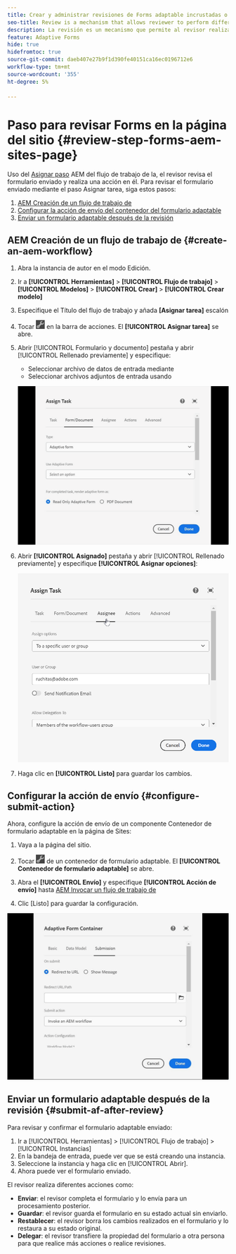 ```yaml
---
title: Crear y administrar revisiones de Forms adaptable incrustadas o creadas en la página de Sites
seo-title: Review is a mechanism that allows reviewer to perform different tasks for adaptive forms using Assign Task step
description: La revisión es un mecanismo que permite al revisor realizar diferentes tareas en los formularios adaptables mediante el paso Asignar tarea
feature: Adaptive Forms
hide: true
hidefromtoc: true
source-git-commit: daeb407e27b9f1d390fe40151ca16ec0196712e6
workflow-type: tm+mt
source-wordcount: '355'
ht-degree: 5%

---
```



# Paso para revisar Forms en la página del sitio {#review-step-forms-aem-sites-page}

Uso del [Asignar paso](https://experienceleague.adobe.com/docs/experience-manager-cloud-service/content/forms/create-form-centric-workflows/aem-forms-workflow-step-reference.html#assign-task-step) AEM del flujo de trabajo de la, el revisor revisa el formulario enviado y realiza una acción en él. Para revisar el formulario enviado mediante el paso Asignar tarea, siga estos pasos:

1. [AEM Creación de un flujo de trabajo de](#create-an-aem-workflow)
1. [Configurar la acción de envío del contenedor del formulario adaptable](#configure-submit-action)
1. [Enviar un formulario adaptable después de la revisión](#submit-af-after-review)

## AEM Creación de un flujo de trabajo de {#create-an-aem-workflow}

1. Abra la instancia de autor en el modo Edición.
1. Ir a **[!UICONTROL Herramientas]** >  **[!UICONTROL Flujo de trabajo]** >  **[!UICONTROL Modelos]** > **[!UICONTROL Crear]** > **[!UICONTROL Crear modelo]**
1. Especifique el Título del flujo de trabajo y añada **[Asignar tarea]** escalón
1. Tocar ![settings_icon](assets/settings_icon.png) en la barra de acciones. El **[!UICONTROL Asignar tarea]** se abre.
1. Abrir [!UICONTROL Formulario y documento] pestaña y abrir [!UICONTROL Rellenado previamente] y especifique:

   * Seleccionar archivo de datos de entrada mediante
   * Seleccionar archivos adjuntos de entrada usando

   ![Paso Revisar](/help/forms/assets/assigntask-review1.gif)

1. Abrir **[!UICONTROL Asignado]** pestaña y abrir [!UICONTROL Rellenado previamente] y especifique **[!UICONTROL Asignar opciones]**:

   ![Paso Revisar](/help/forms/assets/review-assignstep.png)

1. Haga clic en **[!UICONTROL Listo]** para guardar los cambios.

## Configurar la acción de envío {#configure-submit-action}

Ahora, configure la acción de envío de un componente Contenedor de formulario adaptable en la página de Sites:

1. Vaya a la página del sitio.
1. Tocar ![settings_icon](assets/settings_icon.png) de un contenedor de formulario adaptable. El **[!UICONTROL Contenedor de formulario adaptable]** se abre.
1. Abra el **[!UICONTROL Envío]** y especifique **[!UICONTROL Acción de envío]** hasta [AEM Invocar un flujo de trabajo de](https://experienceleague.adobe.com/docs/experience-manager-cloud-service/content/forms/adaptive-forms-authoring/authoring-adaptive-forms-foundation-components/configure-submit-actions-and-metadata-submission/configuring-submit-actions.html?lang=en#invoke-an-aem-workflow)

1. Clic [Listo] para guardar la configuración.

![submissiontab-reviewstep](/help/forms/assets/submissiontab-reviewstep.gif)

## Enviar un formulario adaptable después de la revisión {#submit-af-after-review}

Para revisar y confirmar el formulario adaptable enviado:

1. Ir a [!UICONTROL Herramientas] >  [!UICONTROL Flujo de trabajo] >  [!UICONTROL Instancias]
1. En la bandeja de entrada, puede ver que se está creando una instancia.
1. Seleccione la instancia y haga clic en [!UICONTROL Abrir].
1. Ahora puede ver el formulario enviado.

El revisor realiza diferentes acciones como:

* **Enviar**: el revisor completa el formulario y lo envía para un procesamiento posterior.
* **Guardar**: el revisor guarda el formulario en su estado actual sin enviarlo.
* **Restablecer**: el revisor borra los cambios realizados en el formulario y lo restaura a su estado original.
* **Delegar**: el revisor transfiere la propiedad del formulario a otra persona para que realice más acciones o realice revisiones.
